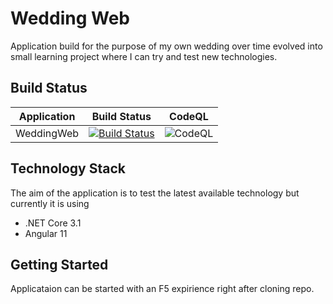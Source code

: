 # Wedding Web

Application build for the purpose of my own wedding over time evolved into small learning project where I can try and test new technologies.

## Build Status
| Application | Build Status | CodeQL |
|-------------|--------------|--------|
| WeddingWeb | [![Build Status](https://dev.azure.com/Boruc/WeddingWeb/_apis/build/status/Boruc04.WeddingWeb?branchName=master)](https://dev.azure.com/Boruc/WeddingWeb/_build/latest?definitionId=8&branchName=master) | ![CodeQL](https://github.com/Boruc04/WeddingWeb/workflows/CodeQL/badge.svg) |

## Technology Stack
The aim of the application is to test the latest available technology but currently it is using
- .NET Core 3.1
- Angular 11

## Getting Started
Applicataion can be started with an F5 expirience right after cloning repo.

